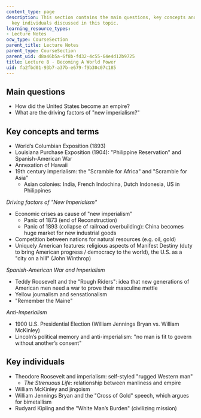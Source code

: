 ```yaml
---
content_type: page
description: This section contains the main questions, key concepts and terms, and
  key individuals discussed in this topic.
learning_resource_types:
- Lecture Notes
ocw_type: CourseSection
parent_title: Lecture Notes
parent_type: CourseSection
parent_uid: d8a46b5a-6f8b-fd32-4c55-64e4d12b9725
title: Lecture 8 - Becoming A World Power
uid: fa2fbd01-93b7-a37b-e679-f9b30c07c185
---
```


Main questions
--------------

*   How did the United States become an empire?
*   What are the driving factors of "new imperialism?"

Key concepts and terms
----------------------

*   World’s Columbian Exposition (1893)
*   Louisiana Purchase Exposition (1904): "Philippine Reservation" and Spanish-American War
*   Annexation of Hawaii
*   19th century imperialism: the "Scramble for Africa" and "Scramble for Asia"
    *   Asian colonies: India, French Indochina, Dutch Indonesia, US in Philippines

_Driving factors of "New Imperialism"_

*   Economic crises as cause of "new imperialism"
    *   Panic of 1873 (end of Reconstruction)
    *   Panic of 1893 (collapse of railroad overbuilding): China becomes huge market for new industrial goods
*   Competition between nations for natural resources (e.g. oil, gold)
*   Uniquely American features: religious aspects of Manifest Destiny (duty to bring American progress / democracy to the world), the U.S. as a "city on a hill" (John Winthrop)

_Spanish-American War and Imperialism_

*   Teddy Roosevelt and the "Rough Riders": idea that new generations of American men need a war to prove their masculine mettle
*   Yellow journalism and sensationalism
*   "Remember the Maine"

_Anti-Imperialism_

*   1900 U.S. Presidential Election (William Jennings Bryan vs. William McKinley)
*   Lincoln’s political memory and anti-imperialism: "no man is fit to govern without another’s consent"

Key individuals
---------------

*   Theodore Roosevelt and imperialism: self-styled "rugged Western man"  
    *   _The Strenuous Life_: relationship between manliness and empire
*   William McKinley and jingoism
*   William Jennings Bryan and the "Cross of Gold" speech, which argues for bimetallism
*   Rudyard Kipling and the "White Man’s Burden" (civilizing mission)